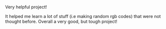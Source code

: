 Very helpful project!

It helped me learn a lot of stuff (i.e making random rgb codes) that were not thought before. Overall a very good, but tough project!